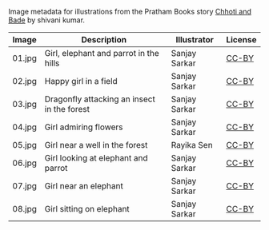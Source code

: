 Image metadata for illustrations from the Pratham Books story [Chhoti and Bade](https://storyweaver.org.in/stories/3903-chhoti-and-bade) by shivani kumar.

Image | Description | Illustrator | License
----- | ----------- | ----------- | -------
01.jpg | Girl, elephant and parrot in the hills | Sanjay Sarkar | [CC-BY](https://creativecommons.org/licenses/by/4.0/)
02.jpg | Happy girl in a field | Sanjay Sarkar | [CC-BY](https://creativecommons.org/licenses/by/4.0/)
03.jpg | Dragonfly attacking an insect in the forest | Sanjay Sarkar | [CC-BY](https://creativecommons.org/licenses/by/4.0/)
04.jpg | Girl admiring flowers | Sanjay Sarkar | [CC-BY](https://creativecommons.org/licenses/by/4.0/)
05.jpg | Girl near a well in the forest  | Rayika Sen | [CC-BY](https://creativecommons.org/licenses/by/4.0/)
06.jpg | Girl looking at elephant and parrot | Sanjay Sarkar | [CC-BY](https://creativecommons.org/licenses/by/4.0/)
07.jpg | Girl near an elephant | Sanjay Sarkar | [CC-BY](https://creativecommons.org/licenses/by/4.0/)
08.jpg | Girl sitting on elephant | Sanjay Sarkar | [CC-BY](https://creativecommons.org/licenses/by/4.0/)
